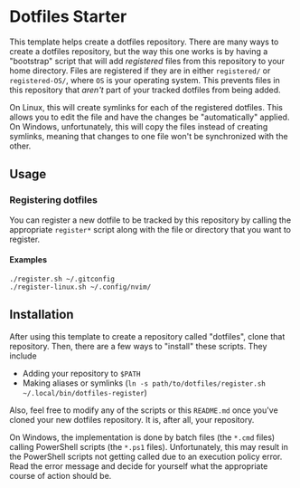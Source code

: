 # Dotfiles Starter

This template helps create a dotfiles repository. There are many ways to create a
dotfiles repository, but the way this one works is by having a "bootstrap" script that
will add *registered* files from this repository to your home directory. Files are
registered if they are in either `registered/` or `registered-OS/`, where `OS`
is your operating system. This prevents files in this repository that *aren't* part of
your tracked dotfiles from being added.

On Linux, this will create symlinks for each of the registered dotfiles. This allows
you to edit the file and have the changes be "automatically" applied. On Windows,
unfortunately, this will copy the files instead of creating symlinks, meaning that
changes to one file won't be synchronized with the other.

## Usage

### Registering dotfiles

You can register a new dotfile to be tracked by this repository by calling the
appropriate `register*` script along with the file or directory that you want to
register.

#### Examples

```shell
./register.sh ~/.gitconfig
./register-linux.sh ~/.config/nvim/
```

## Installation

After using this template to create a repository called "dotfiles", clone that
repository. Then, there are a few ways to "install" these scripts. They include

- Adding your repository to `$PATH`
- Making aliases or symlinks (`ln -s path/to/dotfiles/register.sh ~/.local/bin/dotfiles-register`)

Also, feel free to modify any of the scripts or this `README.md` once you've cloned
your new dotfiles repository. It is, after all, your repository.

On Windows, the implementation is done by batch files (the `*.cmd` files) calling
PowerShell scripts (the `*.ps1` files). Unfortunately, this may result in the
PowerShell scripts not getting called due to an execution policy error. Read the error
message and decide for yourself what the appropriate course of action should be.

